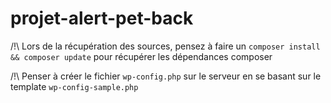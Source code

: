 # projet-alert-pet-back

/!\ Lors de la récupération des sources, pensez à faire un ```composer install && composer update``` pour récupérer les dépendances composer

/!\ Penser à créer le fichier ```wp-config.php``` sur le serveur en se basant sur le template ```wp-config-sample.php```